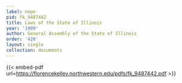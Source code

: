 ```yaml
---
label: nope
pid: fk_9487442
title: Laws of the State of Illinois
year: '1909'
author: General Assembly of the State of Illinois
order: '420'
layout: single
collection: documents
---
```



{{< embed-pdf url=https://florencekelley.northwestern.edu/pdfs/fk_9487442.pdf >}}